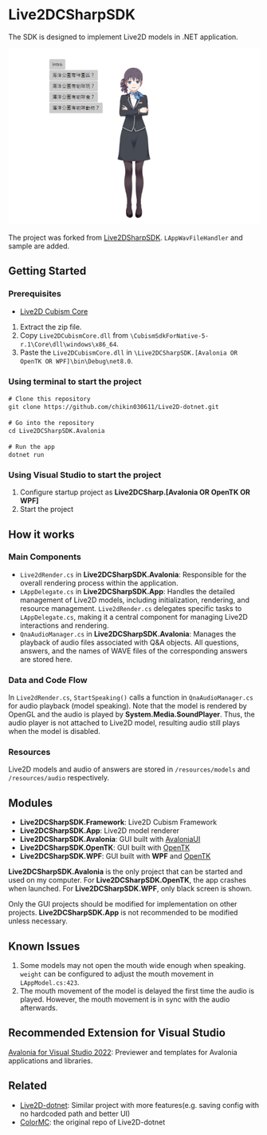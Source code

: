 # Live2DCSharpSDK

The SDK is designed to implement Live2D models in .NET application.

![demo](https://github.com/chikin030611/Live2DCSharpSDK/blob/master/image/demo.png)

The project was forked from [Live2DSharpSDK](https://github.com/Coloryr/Live2DCSharpSDK). ```LAppWavFileHandler``` and sample are added.

## Getting Started

### Prerequisites

- [Live2D Cubism Core](https://www.live2d.com/en/sdk/download/native/)

1. Extract the zip file.
2. Copy ```Live2DCubismCore.dll``` from ```\CubismSdkForNative-5-r.1\Core\dll\windows\x86_64```.
3. Paste the ```Live2DCubismCore.dll``` in ```\Live2DCSharpSDK.[Avalonia OR OpenTK OR WPF]\bin\Debug\net8.0```.

### Using terminal to start the project
    # Clone this repository
    git clone https://github.com/chikin030611/Live2D-dotnet.git

    # Go into the repository
    cd Live2DCSharpSDK.Avalonia
    
    # Run the app
    dotnet run

### Using Visual Studio to start the project

1. Configure startup project as **Live2DCSharp.[Avalonia OR OpenTK OR WPF]**
2. Start the project

## How it works

### Main Components

- ```Live2dRender.cs``` in **Live2DCSharpSDK.Avalonia**: Responsible for the overall rendering process within the application.
- ```LAppDelegate.cs``` in **Live2DCSharpSDK.App**: Handles the detailed management of Live2D models, including initialization, rendering, and resource management. ```Live2dRender.cs``` delegates specific tasks to ```LAppDelegate.cs```, making it a central component for managing Live2D interactions and rendering.
- ```QnaAudioManager.cs``` in **Live2DCSharpSDK.Avalonia**: Manages the playback of audio files associated with Q&A objects. All questions, answers, and the names of WAVE files of the corresponding answers are stored here.

### Data and Code Flow

In ```Live2dRender.cs```, ```StartSpeaking()``` calls a function in ```QnaAudioManager.cs``` for audio playback (model speaking). Note that the model is rendered by OpenGL and the audio is played by **System.Media.SoundPlayer**. Thus, the audio player is not attached to Live2D model, resulting audio still plays when the model is disabled.

### Resources

Live2D models and audio of answers are stored in ```/resources/models``` and ```/resources/audio``` respectively.

## Modules
- **Live2DCSharpSDK.Framework**: Live2D Cubism Framework
- **Live2DCSharpSDK.App**: Live2D model renderer
- **Live2DCSharpSDK.Avalonia**: GUI built with [AvaloniaUI](https://avaloniaui.net/)
- **Live2DCSharpSDK.OpenTK**: GUI built with [OpenTK](https://opentk.net/)
- **Live2DCSharpSDK.WPF**: GUI built with **WPF** and [OpenTK](https://opentk.net/)

**Live2DCSharpSDK.Avalonia** is the only project that can be started and used on my computer. For **Live2DCSharpSDK.OpenTK**, the app crashes when launched. For **Live2DCSharpSDK.WPF**, only black screen is shown.

Only the GUI projects should be modified for implementation on other projects. **Live2DCSharpSDK.App** is not recommended to be modified unless necessary.

## Known Issues

1. Some models may not open the mouth wide enough when speaking. ```weight``` can be configured to adjust the mouth movement in ```LAppModel.cs:423```.
2. The mouth movement of the model is delayed the first time the audio is played. However, the mouth movement is in sync with the audio afterwards.

## Recommended Extension for Visual Studio

[Avalonia for Visual Studio 2022](https://marketplace.visualstudio.com/items?itemName=AvaloniaTeam.AvaloniaVS): Previewer and templates for Avalonia applications and libraries.
 
## Related

- [Live2D-dotnet](https://github.com/chikin030611/Live2D-dotnet): Similar project with more features(e.g. saving config with no hardcoded path and better UI)
- [ColorMC](https://github.com/Coloryr/ColorMC/tree/master): the original repo of Live2D-dotnet

